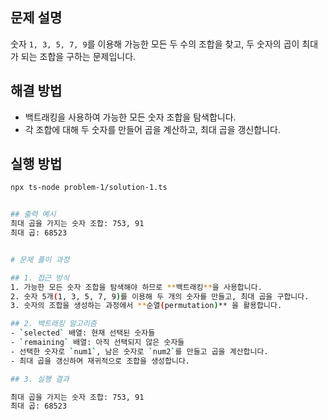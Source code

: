 ## 문제 설명
숫자 `1, 3, 5, 7, 9`를 이용해 가능한 모든 두 수의 조합을 찾고, 두 숫자의 곱이 최대가 되는 조합을 구하는 문제입니다.

## 해결 방법
- 백트래킹을 사용하여 가능한 모든 숫자 조합을 탐색합니다.
- 각 조합에 대해 두 숫자를 만들어 곱을 계산하고, 최대 곱을 갱신합니다.

## 실행 방법
```bash
npx ts-node problem-1/solution-1.ts


## 출력 예시
최대 곱을 가지는 숫자 조합: 753, 91
최대 곱: 68523


# 문제 풀이 과정

## 1. 접근 방식
1. 가능한 모든 숫자 조합을 탐색해야 하므로 **백트래킹**을 사용합니다.
2. 숫자 5개(1, 3, 5, 7, 9)를 이용해 두 개의 숫자를 만들고, 최대 곱을 구합니다.
3. 숫자의 조합을 생성하는 과정에서 **순열(permutation)** 을 활용합니다.

## 2. 백트래킹 알고리즘
- `selected` 배열: 현재 선택된 숫자들
- `remaining` 배열: 아직 선택되지 않은 숫자들
- 선택한 숫자로 `num1`, 남은 숫자로 `num2`를 만들고 곱을 계산합니다.
- 최대 곱을 갱신하며 재귀적으로 조합을 생성합니다.

## 3. 실행 결과

최대 곱을 가지는 숫자 조합: 753, 91
최대 곱: 68523
